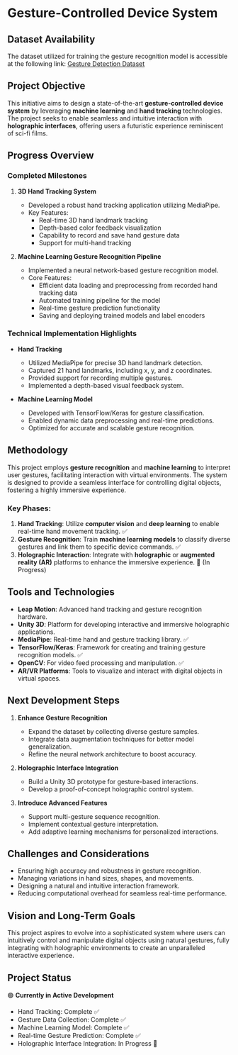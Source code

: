 # Gesture-Controlled Device System

## Dataset Availability

The dataset utilized for training the gesture recognition model is accessible at the following link: [Gesture Detection Dataset](https://huggingface.co/datasets/neerajx0/gesture_detection)

## Project Objective

This initiative aims to design a state-of-the-art **gesture-controlled device system** by leveraging **machine learning** and **hand tracking** technologies. The project seeks to enable seamless and intuitive interaction with **holographic interfaces**, offering users a futuristic experience reminiscent of sci-fi films. 

## Progress Overview

### Completed Milestones

1. **3D Hand Tracking System**
   - Developed a robust hand tracking application utilizing MediaPipe.
   - Key Features:
     - Real-time 3D hand landmark tracking
     - Depth-based color feedback visualization
     - Capability to record and save hand gesture data
     - Support for multi-hand tracking

2. **Machine Learning Gesture Recognition Pipeline**
   - Implemented a neural network-based gesture recognition model.
   - Core Features:
     - Efficient data loading and preprocessing from recorded hand tracking data
     - Automated training pipeline for the model
     - Real-time gesture prediction functionality
     - Saving and deploying trained models and label encoders

### Technical Implementation Highlights

- **Hand Tracking**
  - Utilized MediaPipe for precise 3D hand landmark detection.
  - Captured 21 hand landmarks, including x, y, and z coordinates.
  - Provided support for recording multiple gestures.
  - Implemented a depth-based visual feedback system.

- **Machine Learning Model**
  - Developed with TensorFlow/Keras for gesture classification.
  - Enabled dynamic data preprocessing and real-time predictions.
  - Optimized for accurate and scalable gesture recognition.

## Methodology

This project employs **gesture recognition** and **machine learning** to interpret user gestures, facilitating interaction with virtual environments. The system is designed to provide a seamless interface for controlling digital objects, fostering a highly immersive experience.

### Key Phases:
1. **Hand Tracking**: Utilize **computer vision** and **deep learning** to enable real-time hand movement tracking. ✅
2. **Gesture Recognition**: Train **machine learning models** to classify diverse gestures and link them to specific device commands. ✅
3. **Holographic Interaction**: Integrate with **holographic** or **augmented reality (AR)** platforms to enhance the immersive experience. 🔵 (In Progress)

## Tools and Technologies

- **Leap Motion**: Advanced hand tracking and gesture recognition hardware.
- **Unity 3D**: Platform for developing interactive and immersive holographic applications.
- **MediaPipe**: Real-time hand and gesture tracking library. ✅
- **TensorFlow/Keras**: Framework for creating and training gesture recognition models. ✅
- **OpenCV**: For video feed processing and manipulation. ✅
- **AR/VR Platforms**: Tools to visualize and interact with digital objects in virtual spaces.

## Next Development Steps

1. **Enhance Gesture Recognition**
   - Expand the dataset by collecting diverse gesture samples.
   - Integrate data augmentation techniques for better model generalization.
   - Refine the neural network architecture to boost accuracy.

2. **Holographic Interface Integration**
   - Build a Unity 3D prototype for gesture-based interactions.
   - Develop a proof-of-concept holographic control system.

3. **Introduce Advanced Features**
   - Support multi-gesture sequence recognition.
   - Implement contextual gesture interpretation.
   - Add adaptive learning mechanisms for personalized interactions.

## Challenges and Considerations

- Ensuring high accuracy and robustness in gesture recognition.
- Managing variations in hand sizes, shapes, and movements.
- Designing a natural and intuitive interaction framework.
- Reducing computational overhead for seamless real-time performance.

## Vision and Long-Term Goals

This project aspires to evolve into a sophisticated system where users can intuitively control and manipulate digital objects using natural gestures, fully integrating with holographic environments to create an unparalleled interactive experience.

## Project Status

🟢 **Currently in Active Development**
- Hand Tracking: Complete ✅
- Gesture Data Collection: Complete ✅
- Machine Learning Model: Complete ✅
- Real-time Gesture Prediction: Complete ✅
- Holographic Interface Integration: In Progress 🔵


